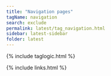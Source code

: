 ```yaml
---
title: "Navigation pages"
tagName: navigation
search: exclude
permalink: latest/tag_navigation.html
sidebar: latest-sidebar
folder: latest
---
```

{% include taglogic.html %}

{% include links.html %}
